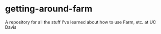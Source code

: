 # getting-around-farm
A repository for all the stuff I've learned about how to use Farm, etc. at UC Davis
